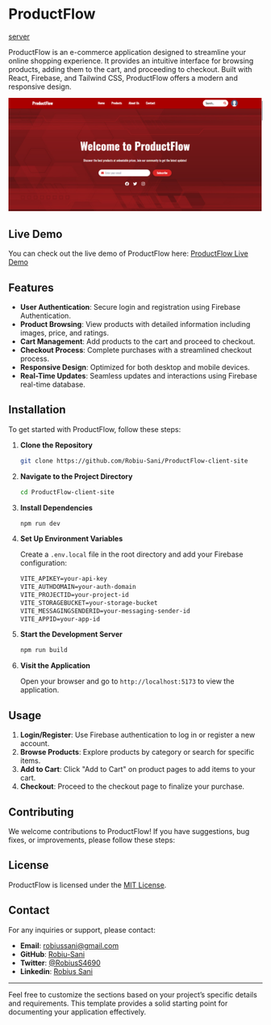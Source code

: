 # ProductFlow
[server](https://github.com/Robiu-Sani/ProductFlow-server-site)

ProductFlow is an e-commerce application designed to streamline your online shopping experience. It provides an intuitive interface for browsing products, adding them to the cart, and proceeding to checkout. Built with React, Firebase, and Tailwind CSS, ProductFlow offers a modern and responsive design.

<p align="center"><img src="/productflow.png" /></p>  <!-- Replace with your banner image path -->

## Live Demo

You can check out the live demo of ProductFlow here: [ProductFlow Live Demo](https://dynamic-lokum-79663f.netlify.app/)  <!-- Replace with your live link -->

## Features

- **User Authentication**: Secure login and registration using Firebase Authentication.
- **Product Browsing**: View products with detailed information including images, price, and ratings.
- **Cart Management**: Add products to the cart and proceed to checkout.
- **Checkout Process**: Complete purchases with a streamlined checkout process.
- **Responsive Design**: Optimized for both desktop and mobile devices.
- **Real-Time Updates**: Seamless updates and interactions using Firebase real-time database.

## Installation

To get started with ProductFlow, follow these steps:

1. **Clone the Repository**

    ```bash
    git clone https://github.com/Robiu-Sani/ProductFlow-client-site
    ```

2. **Navigate to the Project Directory**

    ```bash
    cd ProductFlow-client-site
    ```

3. **Install Dependencies**

    ```bash
    npm run dev
    ```

4. **Set Up Environment Variables**

    Create a `.env.local` file in the root directory and add your Firebase configuration:

    ```plaintext
    VITE_APIKEY=your-api-key
    VITE_AUTHDOMAIN=your-auth-domain
    VITE_PROJECTID=your-project-id
    VITE_STORAGEBUCKET=your-storage-bucket
    VITE_MESSAGINGSENDERID=your-messaging-sender-id
    VITE_APPID=your-app-id
    ```

5. **Start the Development Server**

    ```bash
    npm run build
    ```

6. **Visit the Application**

    Open your browser and go to `http://localhost:5173` to view the application.

## Usage

1. **Login/Register**: Use Firebase authentication to log in or register a new account.
2. **Browse Products**: Explore products by category or search for specific items.
3. **Add to Cart**: Click "Add to Cart" on product pages to add items to your cart.
4. **Checkout**: Proceed to the checkout page to finalize your purchase.

## Contributing

We welcome contributions to ProductFlow! If you have suggestions, bug fixes, or improvements, please follow these steps:


## License

ProductFlow is licensed under the [MIT License](LICENSE).

## Contact

For any inquiries or support, please contact:

- **Email**: robiussani@gmail.com
- **GitHub**: [Robiu-Sani](https://github.com/Robiu-Sani)
- **Twitter**: [@RobiusS4690](https://x.com/RobiusS4690)
- **Linkedin**: [Robius Sani](https://www.linkedin.com/in/robius-sani-mobarok/)

---

Feel free to customize the sections based on your project’s specific details and requirements. This template provides a solid starting point for documenting your application effectively.
